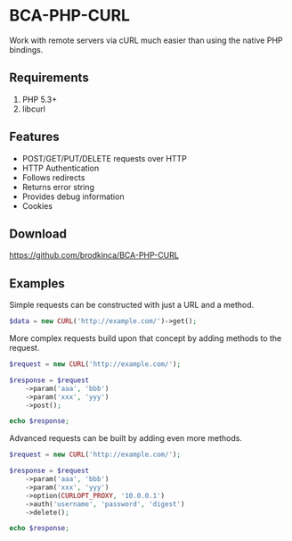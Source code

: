 # BCA-PHP-CURL

Work with remote servers via cURL much easier than using the native PHP bindings.

## Requirements

1. PHP 5.3+
2. libcurl

## Features

* POST/GET/PUT/DELETE requests over HTTP
* HTTP Authentication
* Follows redirects
* Returns error string
* Provides debug information
* Cookies

## Download

https://github.com/brodkinca/BCA-PHP-CURL

## Examples

Simple requests can be constructed with just a URL and a method.
```php
$data = new CURL('http://example.com/')->get();
```
More complex requests build upon that concept by adding methods to the request.
```php
$request = new CURL('http://example.com/');

$response = $request
	->param('aaa', 'bbb')
	->param('xxx', 'yyy')
	->post();

echo $response;
```
Advanced requests can be built by adding even more methods.
```php
$request = new CURL('http://example.com/');

$response = $request
    ->param('aaa', 'bbb')
    ->param('xxx', 'yyy')
    ->option(CURLOPT_PROXY, '10.0.0.1')
    ->auth('username', 'password', 'digest')
    ->delete();

echo $response;
```
